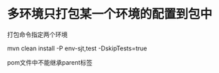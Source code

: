 # 多环境只打包某一个环境的配置到包中

打包命令指定两个环境

mvn clean install -P env-sjt,test -DskipTests=true


pom文件中不能继承parent标签
